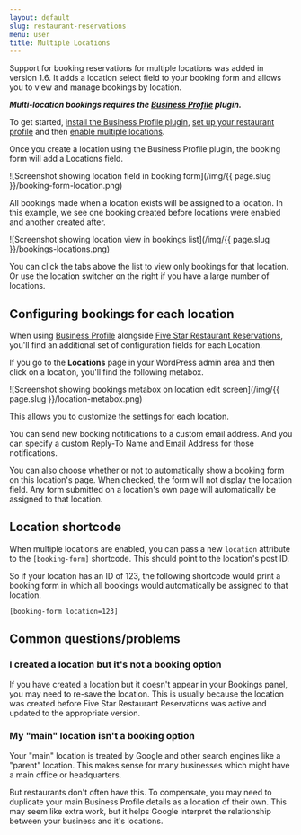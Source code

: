 ```yaml
---
layout: default
slug: restaurant-reservations
menu: user
title: Multiple Locations
---
```


Support for booking reservations for multiple locations was added in version 1.6. It adds a location select field to your booking form and allows you to view and manage bookings by location.

_**Multi-location bookings requires the [Business Profile](http://wordpress.org/plugins/business-profile/) plugin.**_

To get started, [install the Business Profile plugin](../../../business-profile/user/getting-started/install), [set up your restaurant profile](../../../business-profile/user/getting-started/setup) and then [enable multiple locations](../../../business-profile/user/getting-started/locations).

Once you create a location using the Business Profile plugin, the booking form will add a Locations field.

![Screenshot showing location field in booking form](/img/{{ page.slug }}/booking-form-location.png)

All bookings made when a location exists will be assigned to a location. In this example, we see one booking created before locations were enabled and another created after.

![Screenshot showing location view in bookings list](/img/{{ page.slug }}/bookings-locations.png)

You can click the tabs above the list to view only bookings for that location. Or use the location switcher on the right if you have a large number of locations.

## Configuring bookings for each location

When using [Business Profile](http://wordpress.org/plugins/business-profile/) alongside [Five Star Restaurant Reservations](https://www.fivestarplugins.com/plugins/five-star-restaurant-reservations/), you'll find an additional set of configuration fields for each Location.

If you go to the **Locations** page in your WordPress admin area and then click on a location, you'll find the following metabox.

![Screenshot showing bookings metabox on location edit screen](/img/{{ page.slug }}/location-metabox.png)

This allows you to customize the settings for each location.

You can send new booking notifications to a custom email address. And you can specify a custom Reply-To Name and Email Address for those notifications.

You can also choose whether or not to automatically show a booking form on this location's page. When checked, the form will not display the location field. Any form submitted on a location's own page will automatically be assigned to that location.

## Location shortcode

When multiple locations are enabled, you can pass a new `location` attribute to the `[booking-form]` shortcode. This should point to the location's post ID.

So if your location has an ID of 123, the following shortcode would print a booking form in which all bookings would automatically be assigned to that location.

	[booking-form location=123]


## Common questions/problems

### I created a location but it's not a booking option
If you have created a location but it doesn't appear in your Bookings panel, you may need to re-save the location. This is usually because the location was created before Five Star Restaurant Reservations was active and updated to the appropriate version.

### My "main" location isn't a booking option
Your "main" location is treated by Google and other search engines like a "parent" location. This makes sense for many businesses which might have a main office or headquarters.

But restaurants don't often have this. To compensate, you may need to duplicate your main Business Profile details as a location of their own. This may seem like extra work, but it helps Google interpret the relationship between your business and it's locations.
